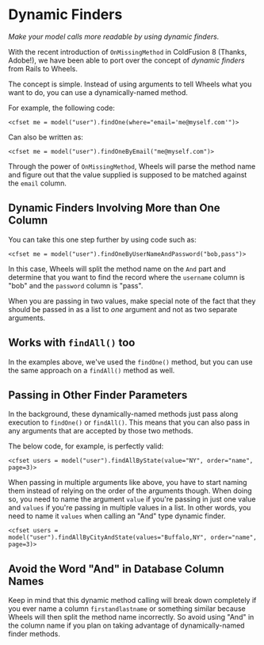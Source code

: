 # Dynamic Finders

*Make your model calls more readable by using dynamic finders.*

With the recent introduction of `OnMissingMethod` in ColdFusion 8 (Thanks, Adobe!), we have been able to 
port over the concept of _dynamic finders_ from Rails to Wheels.

The concept is simple. Instead of using arguments to tell Wheels what you want to do, you can use a 
dynamically-named method.

For example, the following code:

	<cfset me = model("user").findOne(where="email='me@myself.com'")>

Can also be written as:

	<cfset me = model("user").findOneByEmail("me@myself.com")>

Through the power of `OnMissingMethod`, Wheels will parse the method name and figure out that the value 
supplied is supposed to be matched against the `email` column.

## Dynamic Finders Involving More than One Column

You can take this one step further by using code such as:

	<cfset me = model("user").findOneByUserNameAndPassword("bob,pass")>

In this case, Wheels will split the method name on the `And` part and determine that you want to find 
the record where the `username` column is "bob" and the `password` column is "pass".

When you are passing in two values, make special note of the fact that they should be passed in as a 
list to *one* argument and not as two separate arguments.

## Works with `findAll()` too

In the examples above, we've used the `findOne()` method, but you can use the same approach on a 
`findAll()` method as well.

## Passing in Other Finder Parameters

In the background, these dynamically-named methods just pass along execution to `findOne()` or 
`findAll()`. This means that you can also pass in any arguments that are accepted by those two methods.

The below code, for example, is perfectly valid:

	<cfset users = model("user").findAllByState(value="NY", order="name", page=3)>

When passing in multiple arguments like above, you have to start naming them instead of relying on the 
order of the arguments though. When doing so, you need to name the argument `value` if you're passing in 
just one value and `values` if you're passing in multiple values in a list. In other words, you need to 
name it `values` when calling an "And" type dynamic finder.

	<cfset users = model("user").findAllByCityAndState(values="Buffalo,NY", order="name", page=3)>

## Avoid the Word "And" in Database Column Names

Keep in mind that this dynamic method calling will break down completely if you ever name a column 
`firstandlastname` or something similar because Wheels will then split the method name incorrectly. So 
avoid using "And" in the column name if you plan on taking advantage of dynamically-named finder methods.